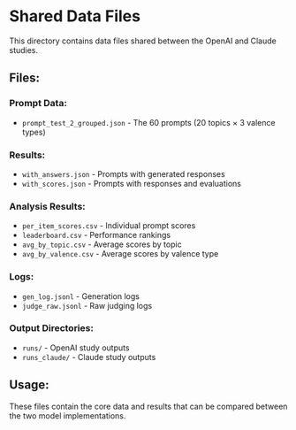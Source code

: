 # Shared Data Files

This directory contains data files shared between the OpenAI and Claude studies.

## Files:

### Prompt Data:
- `prompt_test_2_grouped.json` - The 60 prompts (20 topics × 3 valence types)

### Results:
- `with_answers.json` - Prompts with generated responses
- `with_scores.json` - Prompts with responses and evaluations

### Analysis Results:
- `per_item_scores.csv` - Individual prompt scores
- `leaderboard.csv` - Performance rankings
- `avg_by_topic.csv` - Average scores by topic
- `avg_by_valence.csv` - Average scores by valence type

### Logs:
- `gen_log.jsonl` - Generation logs
- `judge_raw.jsonl` - Raw judging logs

### Output Directories:
- `runs/` - OpenAI study outputs
- `runs_claude/` - Claude study outputs

## Usage:
These files contain the core data and results that can be compared between the two model implementations. 